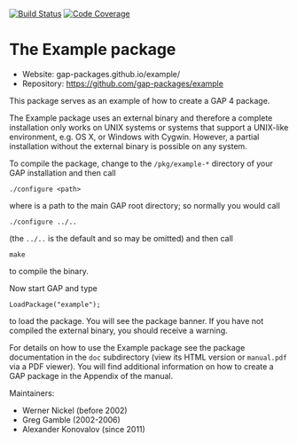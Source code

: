 [![Build Status](https://github.com/gap-packages/example/workflows/CI/badge.svg?branch=master)](https://github.com/gap-packages/example/actions?query=workflow%3ACI+branch%3Amaster)
[![Code Coverage](https://codecov.io/github/gap-packages/example/coverage.svg?branch=master&token=)](https://codecov.io/gh/gap-packages/example)

# The Example package

* Website: gap-packages.github.io/example/
* Repository: https://github.com/gap-packages/example

This package serves as an example of how to create a GAP 4 package.

The Example package uses an external binary and therefore a complete
installation only works on UNIX systems or systems that support a
UNIX-like environment, e.g. OS X, or Windows with Cygwin. However, 
a partial installation without the external binary is possible on 
any system.

To compile the package, change to the `/pkg/example-*` directory 
of your GAP installation and then call
	
	./configure <path>

where <path> is a path to the main GAP root directory; so normally you
would call

	./configure ../..

(the `../..` is the default and so may be omitted) and then call

	make 
  
to compile the binary.

Now start GAP and type

	LoadPackage("example");

to load the package. You will see the package banner. If you have
not compiled the external binary, you should receive a warning.

For details on how to use the Example package see the package
documentation in the `doc` subdirectory (view its HTML version or 
`manual.pdf`  via a PDF viewer). You will find additional information 
on how to create a GAP package in the Appendix of the manual.

Maintainers:
* Werner Nickel (before 2002)
* Greg Gamble (2002-2006)
* Alexander Konovalov (since 2011)
